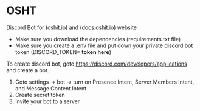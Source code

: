 # OSHT
Discord Bot for (oshit.io) and (docs.oshit.io) website

- Make sure you download the dependencies (requirements.txt file)
- Make sure you create a .env file and put down your private discord bot token
     (DISCORD_TOKEN= **token here**)

To create discord bot, goto https://discord.com/developers/applications and create a bot. 
1. Goto settings -> bot -> turn on Presence Intent, Server Members Intent, and Message Content Intent
2. Create secret token
3. Invite your bot to a server


